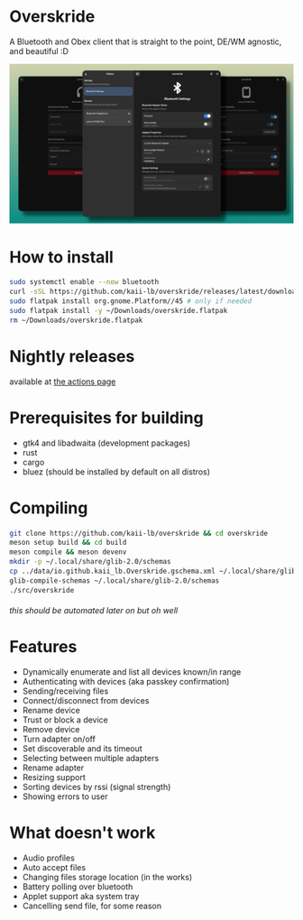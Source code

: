 # Overskride
A Bluetooth and Obex client that is straight to the point, DE/WM agnostic, and beautiful :D

![Screenshot](/assets/images/overskride.png)

# How to install
```bash
sudo systemctl enable --now bluetooth
curl -sSL https://github.com/kaii-lb/overskride/releases/latest/download/overskride.flatpak -o ~/Downloads/overskride.flatpak
sudo flatpak install org.gnome.Platform//45 # only if needed
sudo flatpak install -y ~/Downloads/overskride.flatpak
rm ~/Downloads/overskride.flatpak
```

# Nightly releases
available at [the actions page](https://github.com/kaii-lb/overskride/actions)

# Prerequisites for building
- gtk4 and libadwaita (development packages)
- rust
- cargo
- bluez (should be installed by default on all distros)

# Compiling
```bash
git clone https://github.com/kaii-lb/overskride && cd overskride
meson setup build && cd build
meson compile && meson devenv
mkdir -p ~/.local/share/glib-2.0/schemas
cp ../data/io.github.kaii_lb.Overskride.gschema.xml ~/.local/share/glib-2.0/schemas
glib-compile-schemas ~/.local/share/glib-2.0/schemas
./src/overskride
```

###### this should be automated later on but oh well

# Features
- Dynamically enumerate and list all devices known/in range 
- Authenticating with devices (aka passkey confirmation)
- Sending/receiving files
- Connect/disconnect from devices
- Rename device
- Trust or block a device
- Remove device
- Turn adapter on/off
- Set discoverable and its timeout
- Selecting between multiple adapters
- Rename adapter 
- Resizing support 
- Sorting devices by rssi (signal strength)
- Showing errors to user

# What doesn't work
- Audio profiles
- Auto accept files
- Changing files storage location (in the works)
- Battery polling over bluetooth
- Applet support aka system tray
- Cancelling send file, for some reason
